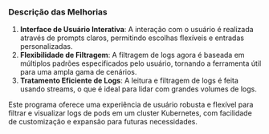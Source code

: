 
### Descrição das Melhorias

1. **Interface de Usuário Interativa**: A interação com o usuário é realizada através de prompts claros, permitindo escolhas flexíveis e entradas personalizadas.
2. **Flexibilidade de Filtragem**: A filtragem de logs agora é baseada em múltiplos padrões especificados pelo usuário, tornando a ferramenta útil para uma ampla gama de cenários.
3. **Tratamento Eficiente de Logs**: A leitura e filtragem de logs é feita usando streams, o que é ideal para lidar com grandes volumes de logs.

Este programa oferece uma experiência de usuário robusta e flexível para filtrar e visualizar logs de pods em um cluster Kubernetes, com facilidade de customização e expansão para futuras necessidades.